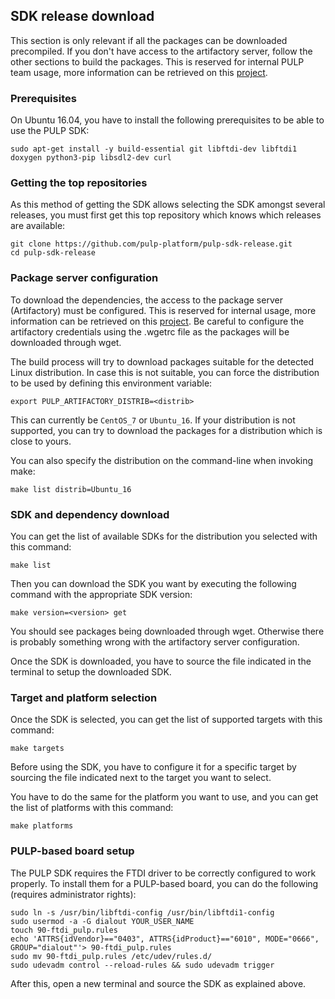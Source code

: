 ## SDK release download

This section is only relevant if all the packages can be downloaded precompiled. If you don't have access to the artifactory server, follow the other sections to build the packages.
This is reserved for internal PULP team usage, more information can be retrieved on this [project](https://iis-git.ee.ethz.ch/pulp-sw/pulp-sdk-internal).

### Prerequisites

On Ubuntu 16.04, you have to install the following prerequisites to be able to use the PULP SDK:

    sudo apt-get install -y build-essential git libftdi-dev libftdi1 doxygen python3-pip libsdl2-dev curl

### Getting the top repositories

As this method of getting the SDK allows selecting the SDK amongst several releases, you must
first get this top repository which knows which releases are available:

    git clone https://github.com/pulp-platform/pulp-sdk-release.git
    cd pulp-sdk-release


### Package server configuration

To download the dependencies, the access to the package server (Artifactory) must be configured. This is reserved for internal usage, more information can be retrieved on this [project]( https://iis-git.ee.ethz.ch/pulp-sw/pulp-sdk-internal). Be careful to configure the artifactory credentials using the .wgetrc file as the packages will be downloaded through wget.

The build process will try to download packages suitable for the detected Linux distribution. In case this is not suitable, you can force the distribution to be used by defining this environment variable:

    export PULP_ARTIFACTORY_DISTRIB=<distrib>

This can currently be `CentOS_7` or `Ubuntu_16`. If your distribution is not supported, you can try
to download the packages for a distribution which is close to yours.

You can also specify the distribution on the command-line when invoking make:

    make list distrib=Ubuntu_16

### SDK and dependency download

You can get the list of available SDKs for the distribution you selected with this command:

    make list

Then you can download the SDK you want by executing the following command with the appropriate
SDK version:

    make version=<version> get

You should see packages being downloaded through wget. Otherwise there is probably something wrong
with the artifactory server configuration.

Once the SDK is downloaded, you have to source the file indicated in the terminal to setup the downloaded SDK.



### Target and platform selection

Once the SDK is selected, you can get the list of supported targets with this command:

    make targets

Before using the SDK, you have to configure it for a specific target by sourcing the file
indicated next to the target you want to select.

You have to do the same for the platform you want to use, and you can get the list of platforms
with this command:

    make platforms
    
### PULP-based board setup
The PULP SDK requires the FTDI driver to be correctly configured to work properly.
To install them for a PULP-based board, you can do the following (requires administrator rights):

    sudo ln -s /usr/bin/libftdi-config /usr/bin/libftdi1-config
    sudo usermod -a -G dialout YOUR_USER_NAME
    touch 90-ftdi_pulp.rules
    echo 'ATTRS{idVendor}=="0403", ATTRS{idProduct}=="6010", MODE="0666", GROUP="dialout"'> 90-ftdi_pulp.rules
    sudo mv 90-ftdi_pulp.rules /etc/udev/rules.d/
    sudo udevadm control --reload-rules && sudo udevadm trigger

After this, open a new terminal and source the SDK as explained above.
